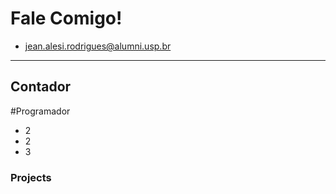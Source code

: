 # Fale Comigo!  
  - jean.alesi.rodrigues@alumni.usp.br
---


## Contador
#Programador
  - 2
  - 2
  - 3



### Projects
